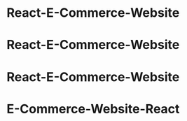 # React-E-Commerce-Website
# React-E-Commerce-Website
# React-E-Commerce-Website
# E-Commerce-Website-React
